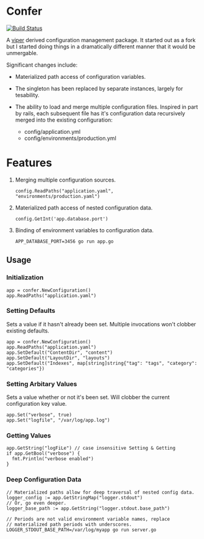 Confer
======

[![Build Status](https://travis-ci.org/jacobstr/confer.svg)](https://travis-ci.org/jacobstr/confer)

A [viper](http://gihub.com/spf13/viper) derived configuration management package. It started out as a fork but I started doing things in a dramatically different manner that it would be unmergable.

Significant changes include:

 * Materialized path access of configuration variables.
 * The singleton has been replaced by separate instances, largely for tesability.
 * The ability to load and merge multiple configuration files. Inspired in part by
   rails, each subsequent file has it's configuration data recursively merged into
   the existing configuration:
   
   * config/application.yml
   * config/environments/production.yml

Features
========

1. Merging multiple configuration sources.

   `config.ReadPaths("application.yaml", "environments/production.yaml")`

2. Materialized path access of nested configuration data.

   `config.GetInt('app.database.port')`

3. Binding of environment variables to configuration data.

	`APP_DATABASE_PORT=3456 go run app.go`


## Usage

### Initialization

    app = confer.NewConfiguration()
    app.ReadPaths("application.yaml")

### Setting Defaults
Sets a value if it hasn't already been set. Multiple invocations won't clobber
existing defaults.

    app = confer.NewConfiguration()
    app.ReadPaths("application.yaml")
    app.SetDefault("ContentDir", "content")
    app.SetDefault("LayoutDir", "layouts")
    app.SetDefault("Indexes", map[string]string{"tag": "tags", "category": "categories"})

### Setting Arbitary Values
Sets a value whether or not it's been set. Will clobber the current configuration key
value.

    app.Set("verbose", true)
    app.Set("logfile", "/var/log/app.log")

### Getting Values

    app.GetString("logFiLe") // case insensitive Setting & Getting
    if app.GetBool("verbose") {
      fmt.Println("verbose enabled")
    }

### Deep Configuration Data

	// Materialized paths allow for deep traversal of nested config data.
	logger_config := app.GetStringMap("logger.stdout")
	// Or, go even deeper.
	logger_base_path := app.GetString("logger.stdout.base_path")

	// Periods are not valid environment variable names, replace
	// materialized path periods with underscores.
	LOGGER_STDOUT_BASE_PATH=/var/log/myapp go run server.go

